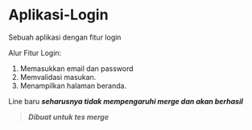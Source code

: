 # Aplikasi-Login
Sebuah aplikasi dengan fitur login

Alur Fitur Login:
1. Memasukkan email dan password
2. Memvalidasi masukan.
3. Menampilkan halaman beranda.

Line baru
***seharusnya tidak mempengaruhi merge dan akan berhasil***  
> ***Dibuat untuk tes merge***
